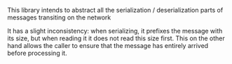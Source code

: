 This library intends to abstract all the serialization / deserialization parts of messages
transiting on the network

It has a slight inconsistency: when serializing, it prefixes the message with its size, but when
reading it it does not read this size first. This on the other hand allows the caller to ensure that
the message has entirely arrived before processing it.
